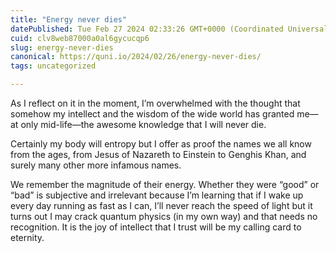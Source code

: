 ```yaml
---
title: "Energy never dies"
datePublished: Tue Feb 27 2024 02:33:26 GMT+0000 (Coordinated Universal Time)
cuid: clv8web87000a0al6gycucqp6
slug: energy-never-dies
canonical: https://quni.io/2024/02/26/energy-never-dies/
tags: uncategorized

---
```


As I reflect on it in the moment, I’m overwhelmed with the thought that somehow my intellect and the wisdom of the wide world has granted me—at only mid-life—the awesome knowledge that I will never die.

Certainly my body will entropy but I offer as proof the names we all know from the ages, from Jesus of Nazareth to Einstein to Genghis Khan, and surely many other more infamous names.

We remember the magnitude of their energy. Whether they were “good” or “bad” is subjective and irrelevant because I’m learning that if I wake up every day running as fast as I can, I’ll never reach the speed of light but it turns out I may crack quantum physics (in my own way) and that needs no recognition. It is the joy of intellect that I trust will be my calling card to eternity.